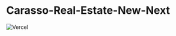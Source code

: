 # Carasso-Real-Estate-New-Next

![Vercel]([https://vercelbadge.vercel.app/api/Carasso-Dev-Group/Carasso-Real-Estate-New-Next])
